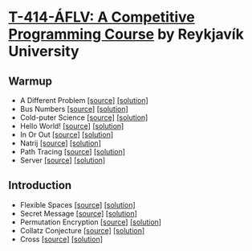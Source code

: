 # [T-414-ÁFLV: A Competitive Programming Course](https://github.com/SuprDewd/T-414-AFLV) by Reykjavík University


## Warmup

- A Different Problem 
[[source]](https://open.kattis.com/problems/different) 
[[solution]](https://github.com/kantuni/Kattis/blob/master/different.cpp)
- Bus Numbers 
[[source]](https://open.kattis.com/problems/busnumbers) 
[[solution]](https://github.com/kantuni/Kattis/blob/master/busnumbers.cpp)
- Cold-puter Science 
[[source]](https://open.kattis.com/problems/cold) 
[[solution]](https://github.com/kantuni/Kattis/blob/master/cold.cpp)
- Hello World! 
[[source]](https://open.kattis.com/problems/hello) 
[[solution]](https://github.com/kantuni/Kattis/blob/master/hello.cpp)
- In Or Out 
[[source]](https://open.kattis.com/problems/mandelbrot) 
[[solution]](https://github.com/kantuni/Kattis/blob/master/mandelbrot.cpp)
- Natrij 
[[source]](https://open.kattis.com/problems/natrij) 
[[solution]](https://github.com/kantuni/Kattis/blob/master/natrij.cpp)
- Path Tracing 
[[source]](https://open.kattis.com/problems/pathtracing) 
[[solution]](https://github.com/kantuni/Kattis/blob/master/pathtracing.cpp)
- Server 
[[source]](https://open.kattis.com/problems/server) 
[[solution]](https://github.com/kantuni/Kattis/blob/master/server.cpp)

## Introduction

- Flexible Spaces 
[[source]](https://open.kattis.com/problems/flexible) 
[[solution]](https://github.com/kantuni/Kattis/blob/master/flexible.cpp)
- Secret Message 
[[source]](https://open.kattis.com/problems/secretmessage) 
[[solution]](https://github.com/kantuni/Kattis/blob/master/secretmessage.cpp)
- Permutation Encryption 
[[source]](https://open.kattis.com/problems/permutationencryption) 
[[solution]](https://github.com/kantuni/Kattis/blob/master/permutationencryption.cpp)
- Collatz Conjecture 
[[source]](https://open.kattis.com/problems/collatz) 
[[solution]](https://github.com/kantuni/Kattis/blob/master/collatz.cpp)
- Cross 
[[source]](https://open.kattis.com/problems/cross)
[[solution]](https://github.com/kantuni/Kattis/blob/master/cross.cpp)
